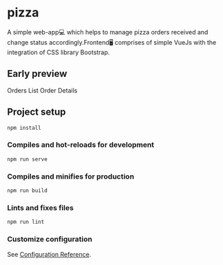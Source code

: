 # pizza

A simple web-app💻 which helps to manage pizza orders received and change status accordingly.Frontend🖥️ comprises of simple VueJs with the integration of CSS library Bootstrap.

## Early preview
  Orders List
  Order Details
    
## Project setup
```
npm install
```

### Compiles and hot-reloads for development
```
npm run serve
```

### Compiles and minifies for production
```
npm run build
```

### Lints and fixes files
```
npm run lint
```

### Customize configuration
See [Configuration Reference](https://cli.vuejs.org/config/).
